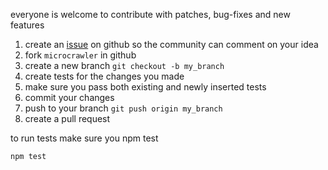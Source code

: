 everyone is welcome to contribute with patches, bug-fixes and new features

1. create an [issue][1] on github so the community can comment on your idea
2. fork `microcrawler` in github
3. create a new branch `git checkout -b my_branch`
4. create tests for the changes you made
5. make sure you pass both existing and newly inserted tests
6. commit your changes
7. push to your branch `git push origin my_branch`
8. create a pull request

to run tests make sure you npm test

``` sh
npm test
```

[1]: http://github.com/korczis/microcrawler/issues
